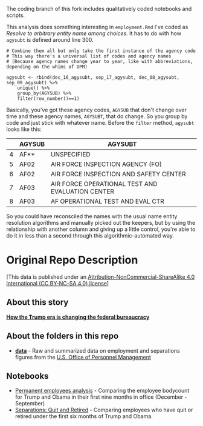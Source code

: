 The coding branch of this fork includes qualitatively coded notebooks and scripts.

This analysis does something interesting in `employment.Rmd` I've coded as *Resolve to arbitrary entity name among choices*. It has to do with how `agysubt` is defined around line 300.

```
# Combine them all but only take the first instance of the agency code
# This way there's a universal list of codes and agency names
# (Because agency names change year to year, like with abbreviations, depending on the whims of OPM)

agysubt <- rbind(dec_16_agysubt, sep_17_agysubt, dec_08_agysubt, sep_09_agysubt) %>%
    unique() %>%
    group_by(AGYSUB) %>%
    filter(row_number()==1)
```

Basically, you've got these agency codes, `AGYSUB` that don't change over time and these agency names, `AGYSUBT`, that do change. So you group by code and just stick with whatever name. Before the `filter` method, `agysubt` looks like this:

|   | AGYSUB | AGYSUBT |
| --| ------ | ------- |
| 4 | AF** | UNSPECIFIED |
| 5 | AF02 | AIR FORCE INSPECTION AGENCY (FO) |
| 6 | AF02 | AIR FORCE INSPECTION AND SAFETY CENTER |
| 7 | AF03 | AIR FORCE OPERATIONAL TEST AND EVALUATION CENTER |
| 8 | AF03 | AF OPERATIONAL TEST AND EVAL CTR |

So you could have reconsciled the names with the usual name entity resolution algorithms and manually picked out the keepers, but by using the relationship with another column and giving up a little control, you're able to do it in less than a second through this algorithmic-automated way.

# Original Repo Description

[This data is published under an [Attribution-NonCommercial-ShareAlike 4.0 International (CC BY-NC-SA 4.0) license](https://creativecommons.org/licenses/by-nc-sa/4.0/)]

## About this story

**[How the Trump era is changing the federal bureaucracy](https://www.washingtonpost.com/politics/how-the-trump-era-is-changing-the-federal-bureaucracy/2017/12/30/8d5149c6-daa7-11e7-b859-fb0995360725_story.html)**

## About the folders in this repo

* **[data](data)** - Raw and summarized data on employment and separations figures from the [U.S. Office of Personnel Management](https://www.fedscope.opm.gov/)

## Notebooks

* [Permanent employees analysis](http://wpinvestigative.github.io/federal_employees_trump_2017/employment.html) - Comparing the employee bodycount for Trump and Obama in their first nine months in office (December - September)
* [Separations: Quit and Retired](http://wpinvestigative.github.io/federal_employees_2017/separations.html) - Comparing employees who have quit or retired under the first six months of Trump and Obama.
